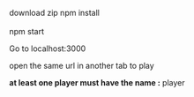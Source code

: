 download zip
npm install<br></br>
npm start

Go to localhost:3000

open the same url in another tab to play

<b>at least one player must have the name :</b>
  player
